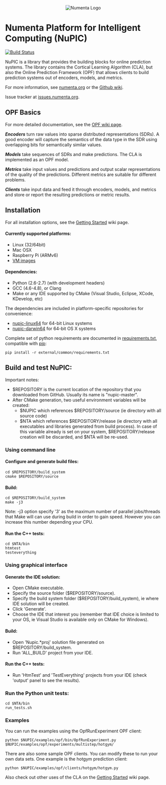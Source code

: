 <div align="center">
    <img title="Numenta Logo" src="http://numenta.org/images/250x250numentaicon.gif"/>
</div>

# Numenta Platform for Intelligent Computing (NuPIC)

[![Build Status](https://travis-ci.org/numenta/nupic.png?branch=master)](https://travis-ci.org/numenta/nupic)

NuPIC is a library that provides the building blocks for online prediction systems.  The library contains the Cortical Learning Algorithm (CLA), but also the Online Prediction Framework (OPF) that allows clients to build prediction systems out of encoders, models, and metrics.

For more information, see [numenta.org](http://numenta.org) or the [Github wiki](https://github.com/numenta/nupic/wiki).

Issue tracker at [issues.numenta.org](https://issues.numenta.org/browse/NPC).

## OPF Basics

For more detailed documentation, see the [OPF wiki page](https://github.com/numenta/nupic/wiki/Online-Prediction-Framework).

*__Encoders__* turn raw values into sparse distributed representations (SDRs).  A good encoder will capture the semantics of the data type in the SDR using overlapping bits for semantically similar values.

*__Models__* take sequences of SDRs and make predictions.  The CLA is implemented as an OPF model.

*__Metrics__* take input values and predictions and output scalar representations of the quality of the predictions.  Different metrics are suitable for different problems.

*__Clients__* take input data and feed it through encoders, models, and metrics and store or report the resulting predictions or metric results.

## Installation

For all installation options, see the [Getting Started](https://github.com/numenta/nupic/wiki/Getting-Started) wiki page.

#### Currently supported platforms:

 * Linux (32/64bit)
 * Mac OSX
 * Raspberry Pi (ARMv6)
 * [VM images](https://github.com/numenta/nupic/wiki/Running-Nupic-in-a-Virtual-Machine)

#### Dependencies:

 * Python (2.6-2.7) (with development headers)
 * GCC (4.6-4.8), or Clang
 * Make or any IDE supported by CMake (Visual Studio, Eclipse, XCode, KDevelop, etc)

The dependencies are included in platform-specific repositories for convenience:

* [nupic-linux64](https://github.com/numenta/nupic-linux64) for 64-bit Linux systems
* [nupic-darwin64](https://github.com/numenta/nupic-darwin64) for 64-bit OS X systems

Complete set of python requirements are documented in [requirements.txt](/external/common/requirements.txt),
compatible with [pip](http://www.pip-installer.org/en/latest/cookbook.html#requirements-files):

    pip install -r external/common/requirements.txt

## Build and test NuPIC:

Important notes:
 * $REPOSITORY is the current location of the repository that you downloaded from GitHub. Usually its name is "nupic-master".
 * After CMake generation, two useful environment variables will be created:
   * $NUPIC which references $REPOSITORY/source (ie directory with all source code)
   * $NTA which references $REPOSITORY/release (ie directory with all executables and libraries generated from build process). In case of this variable already is set on your system, $REPOSITORY/release creation will be discarded, and $NTA will be re-used.

### Using command line

#### Configure and generate build files:

    cd $REPOSITORY/build_system
    cmake $REPOSITORY/source

#### Build:

    cd $REPOSITORY/build_system
    make -j3
    
Note: -j3 option specify '3' as the maximum number of parallel jobs/threads that Make will can use during build in order to gain speed. However you can increase this number depending your CPU.

#### Run the C++ tests:

    cd $NTA/bin
    htmtest
    testeverything

### Using graphical interface

#### Generate the IDE solution:

 * Open CMake executable.
 * Specify the source folder ($REPOSITORY/source).
 * Specify the build system folder ($REPOSITORY/build_system), ie where IDE solution will be created.
 * Click 'Generate'.
 * Choose the IDE that interest you (remember that IDE choice is limited to your OS, ie Visual Studio is available only on CMake for Windows).

#### Build:

 * Open 'Nupic.*proj' solution file generated on $REPOSITORY/build_system.
 * Run 'ALL_BUILD' project from your IDE.

#### Run the C++ tests:

 * Run 'HtmTest' and 'TestEverything' projects from your IDE (check 'output' panel to see the results).

### Run the Python unit tests:

    cd $NTA/bin
    run_tests.sh

### Examples

You can run the examples using the OpfRunExperiment OPF client:

    python $NUPIC/examples/opf/bin/OpfRunExperiment.py $NUPIC/examples/opf/experiments/multistep/hotgym/

There are also some sample OPF clients. You can modify these to run your own
data sets. One example is the hotgym prediction client:

    python $NUPIC/examples/opf/clients/hotgym/hotgym.py

Also check out other uses of the CLA on the [Getting Started](https://github.com/numenta/nupic/wiki/Getting-Started#next-steps) wiki page. 
